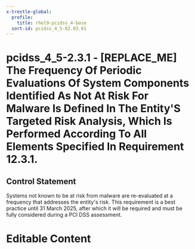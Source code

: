 ```yaml
---
x-trestle-global:
  profile:
    title: rhel9-pcidss_4-base
  sort-id: pcidss_4_5-02.03.01
---
```


# pcidss_4_5-2.3.1 - \[REPLACE_ME\] The Frequency Of Periodic Evaluations Of System Components Identified As Not At Risk For Malware Is Defined In The Entity'S Targeted Risk Analysis, Which Is Performed According To All Elements Specified In Requirement 12.3.1.

## Control Statement

Systems not known to be at risk from malware are re-evaluated at a frequency that
addresses the entity's risk. This requirement is a best practice until 31 March 2025,
after which it will be required and must be fully considered during a PCI DSS
assessment.

# Editable Content

<!-- Make additions and edits below -->
<!-- The above represents the contents of the control as received by the profile, prior to additions. -->
<!-- If the profile makes additions to the control, they will appear below. -->
<!-- The above markdown may not be edited but you may edit the content below, and/or introduce new additions to be made by the profile. -->
<!-- If there is a yaml header at the top, parameter values may be edited. Use --set-parameters to incorporate the changes during assembly. -->
<!-- The content here will then replace what is in the profile for this control, after running profile-assemble. -->
<!-- The current profile has no added parts for this control, but you may add new ones here. -->
<!-- Each addition must have a heading either of the form ## Control my_addition_name -->
<!-- or ## Part a. (where the a. refers to one of the control statement labels.) -->
<!-- "## Control" parts are new parts added after the statement part. -->
<!-- "## Part" parts are new parts added into the top-level statement part with that label. -->
<!-- Subparts may be added with nested hash levels of the form ### My Subpart Name -->
<!-- underneath the parent ## Control or ## Part being added -->
<!-- See https://oscal-compass.github.io/compliance-trestle/tutorials/ssp_profile_catalog_authoring/ssp_profile_catalog_authoring for guidance. -->
